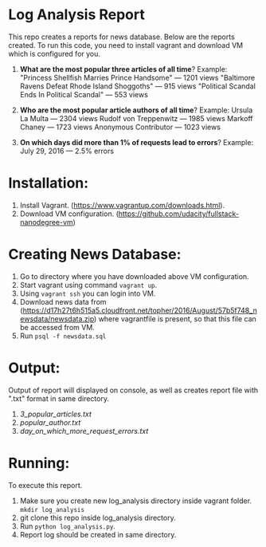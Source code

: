# Log Analysis Report
This repo creates a reports for news database. Below are the reports created. To run this code, you need to install vagrant and download VM which is configured for you.

1. **What are the most popular three articles of all time**?
Example: 
"Princess Shellfish Marries Prince Handsome" — 1201 views
"Baltimore Ravens Defeat Rhode Island Shoggoths" — 915 views
"Political Scandal Ends In Political Scandal" — 553 views

2. **Who are the most popular article authors of all time**?
Example:
Ursula La Multa — 2304 views
Rudolf von Treppenwitz — 1985 views
Markoff Chaney — 1723 views
Anonymous Contributor — 1023 views


3.  **On which days did more than 1% of requests lead to errors**? 
Example:
July 29, 2016 — 2.5% errors

Installation:
=============
1. Install Vagrant. (https://www.vagrantup.com/downloads.html).
2. Download VM configuration. (https://github.com/udacity/fullstack-nanodegree-vm)

Creating News Database:
=======================
1. Go to directory where you have downloaded above VM configuration.
2. Start vagrant using command ```vagrant up```.
3. Using ```vagrant ssh``` you can login into VM.
4. Download news data from (https://d17h27t6h515a5.cloudfront.net/topher/2016/August/57b5f748_newsdata/newsdata.zip) where vagrantfile is present, so that this file can be accessed from VM.
5. Run ```psql -f newsdata.sql```


Output:
=======

Output of report will displayed on console, as well as creates report file with ".txt" format in same directory.

1. _3_popular_articles.txt_
2. _popular_author.txt_
3. _day_on_which_more_request_errors.txt_

Running:
========

To execute this report.

1. Make sure you create new log_analysis directory inside vagrant folder. ```mkdir log_analysis```
2. git clone this repo inside log_analysis directory.
3. Run ```python log_analysis.py```. 
4. Report log should be created in same directory.
